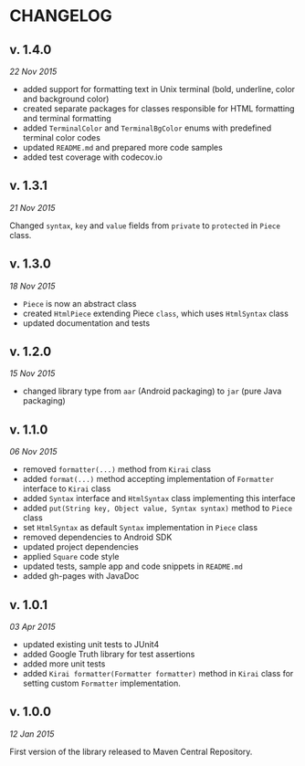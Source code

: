 CHANGELOG
=========

v. 1.4.0
--------
*22 Nov 2015*

- added support for formatting text in Unix terminal (bold, underline, color and background color)
- created separate packages for classes responsible for HTML formatting and terminal formatting
- added `TerminalColor` and `TerminalBgColor` enums with predefined terminal color codes
- updated `README.md` and prepared more code samples
- added test coverage with codecov.io

v. 1.3.1
--------
*21 Nov 2015*

Changed `syntax`, `key` and `value` fields from `private` to `protected` in `Piece` class.

v. 1.3.0
--------
*18 Nov 2015*

- `Piece` is now an abstract class
- created `HtmlPiece` extending Piece `class`, which uses `HtmlSyntax` class
- updated documentation and tests

v. 1.2.0
--------
*15 Nov 2015*

- changed library type from `aar` (Android packaging) to `jar` (pure Java packaging)

v. 1.1.0
--------
*06 Nov 2015*

- removed `formatter(...)` method from `Kirai` class
- added `format(...)` method accepting implementation of `Formatter` interface to `Kirai` class
- added `Syntax` interface and `HtmlSyntax` class implementing this interface
- added `put(String key, Object value, Syntax syntax)` method to `Piece` class
- set `HtmlSyntax` as default `Syntax` implementation in `Piece` class
- removed dependencies to Android SDK
- updated project dependencies
- applied `Square` code style
- updated tests, sample app and code snippets in `README.md`
- added gh-pages with JavaDoc

v. 1.0.1
--------
*03 Apr 2015*

- updated existing unit tests to JUnit4
- added Google Truth library for test assertions
- added more unit tests
- added `Kirai formatter(Formatter formatter)` method in `Kirai` class for setting custom `Formatter` implementation.

v. 1.0.0
--------
*12 Jan 2015*

First version of the library released to Maven Central Repository.
